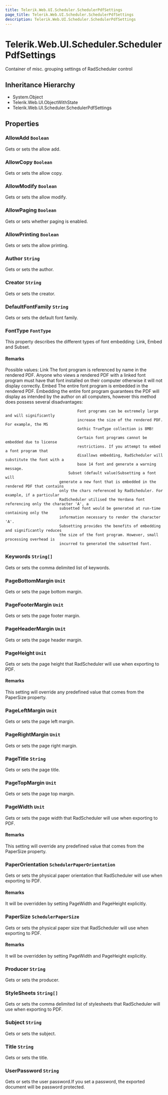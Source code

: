 ```yaml
---
title: Telerik.Web.UI.Scheduler.SchedulerPdfSettings
page_title: Telerik.Web.UI.Scheduler.SchedulerPdfSettings
description: Telerik.Web.UI.Scheduler.SchedulerPdfSettings
---
```


# Telerik.Web.UI.Scheduler.SchedulerPdfSettings

Container of misc. grouping settings of RadScheduler control

## Inheritance Hierarchy

* System.Object
* Telerik.Web.UI.ObjectWithState
* Telerik.Web.UI.Scheduler.SchedulerPdfSettings

## Properties

###  AllowAdd `Boolean`

Gets or sets the allow add.

###  AllowCopy `Boolean`

Gets or sets the allow copy.

###  AllowModify `Boolean`

Gets or sets the allow modify.

###  AllowPaging `Boolean`

Gets or sets whether paging is enabled.

###  AllowPrinting `Boolean`

Gets or sets the allow printing.

###  Author `String`

Gets or sets the author.

###  Creator `String`

Gets or sets the creator.

###  DefaultFontFamily `String`

Gets or sets the default font family.

###  FontType `FontType`

This property describes the different types of font embedding: Link,
                Embed and Subset.

#### Remarks
Possible values:
                Link
                            The font program is referenced by name in the rendered PDF. Anyone who
                            views a rendered PDF with a linked font program must have that font
                            installed on their computer otherwise it will not display correctly.
                        Embed
                            The entire font program is embedded in the rendered PDF. Embedding the
                            entire font program guarantees the PDF will display as intended by the
                            author on all computers, however this method does possess several
                            disadvantages:
                        
                                    Font programs can be extremely large and will significantly
                                    increase the size of the rendered PDF. For example, the MS
                                    Gothic TrueType collection is 8MB!
                                
                                    Certain font programs cannot be embedded due to license
                                    restrictions. If you attempt to embed a font program that
                                    disallows embedding, RadScheduler will substitute the font with a
                                    base 14 font and generate a warning message.
                                Subset (default value)Subsetting a font will
                            generate a new font that is embedded in the rendered PDF that contains
                            only the chars referenced by RadScheduler. For example, if a particular
                            RadScheduler utilised the Verdana font referencing only the character 'A', a
                            subsetted font would be generated at run-time containing only the
                            information necessary to render the character 'A'.
                            Subsetting provides the benefits of embedding and significantly reduces
                            the size of the font program. However, small processing overhead is
                            incurred to generated the subsetted font.

###  Keywords `String[]`

Gets or sets the comma delimited list of keywords.

###  PageBottomMargin `Unit`

Gets or sets the page bottom margin.

###  PageFooterMargin `Unit`

Gets or sets the page footer margin.

###  PageHeaderMargin `Unit`

Gets or sets the page header margin.

###  PageHeight `Unit`

Gets or sets the page height that RadScheduler will use when exporting to PDF.

#### Remarks
This setting will override any predefined value that comes from the PaperSize property.

###  PageLeftMargin `Unit`

Gets or sets the page left margin.

###  PageRightMargin `Unit`

Gets or sets the page right margin.

###  PageTitle `String`

Gets or sets the page title.

###  PageTopMargin `Unit`

Gets or sets the page top margin.

###  PageWidth `Unit`

Gets or sets the page width that RadScheduler will use when exporting to PDF.

#### Remarks
This setting will override any predefined value that comes from the PaperSize property.

###  PaperOrientation `SchedulerPaperOrientation`

Gets or sets the physical paper orientation that RadScheduler will use when exporting to PDF.

#### Remarks
It will be overridden by setting PageWidth and PageHeight explicitly.

###  PaperSize `SchedulerPaperSize`

Gets or sets the physical paper size that RadScheduler will use when exporting to PDF.

#### Remarks
It will be overridden by setting PageWidth and PageHeight explicitly.

###  Producer `String`

Gets or sets the producer.

###  StyleSheets `String[]`

Gets or sets the comma delimited list of stylesheets that RadScheduler will use when exporting to PDF.

###  Subject `String`

Gets or sets the subject.

###  Title `String`

Gets or sets the title.

###  UserPassword `String`

Gets or sets the user password.If you set a password, the exported document will be password protected.


